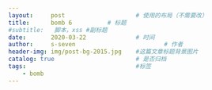 ```yaml
---
layout:     post   				    # 使用的布局（不需要改）
title:      bomb 6			# 标题 
#subtitle:   脚本，xss #副标题
date:       2020-03-22 				# 时间
author:     s-seven 						# 作者
header-img: img/post-bg-2015.jpg 	#这篇文章标题背景图片
catalog: true 						# 是否归档
tags:								#标签
    - bomb
---
```

